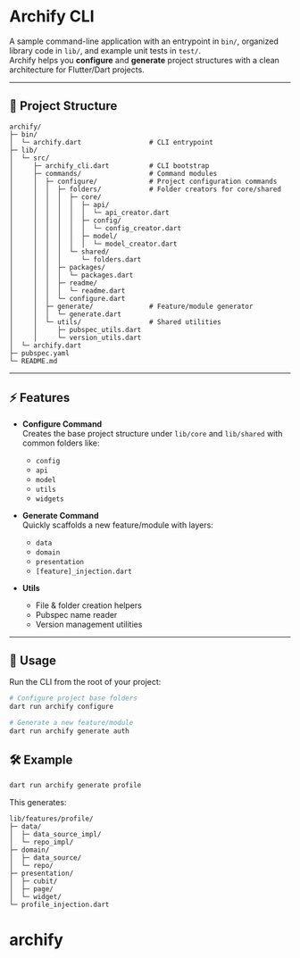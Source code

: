 # Archify CLI

A sample command-line application with an entrypoint in `bin/`, organized library code in `lib/`, and example unit tests in `test/`.  
Archify helps you **configure** and **generate** project structures with a clean architecture for Flutter/Dart projects.

---

## 📂 Project Structure

```
archify/
├─ bin/
│  └─ archify.dart                 # CLI entrypoint
├─ lib/
│  └─ src/
│     ├─ archify_cli.dart          # CLI bootstrap
│     ├─ commands/                 # Command modules
│     │  ├─ configure/             # Project configuration commands
│     │  │  ├─ folders/            # Folder creators for core/shared
│     │  │  │  ├─ core/
│     │  │  │  │  ├─ api/
│     │  │  │  │  │  └─ api_creator.dart
│     │  │  │  │  ├─ config/
│     │  │  │  │  │  └─ config_creator.dart
│     │  │  │  │  ├─ model/
│     │  │  │  │  │  └─ model_creator.dart
│     │  │  │  └─ shared/
│     │  │  │     └─ folders.dart
│     │  │  ├─ packages/
│     │  │  │  └─ packages.dart
│     │  │  ├─ readme/
│     │  │  │  └─ readme.dart
│     │  │  └─ configure.dart
│     │  ├─ generate/              # Feature/module generator
│     │  │  └─ generate.dart
│     │  └─ utils/                 # Shared utilities
│     │     ├─ pubspec_utils.dart
│     │     └─ version_utils.dart
│  └─ archify.dart
├─ pubspec.yaml
└─ README.md
```

---

## ⚡️ Features

- **Configure Command**  
  Creates the base project structure under `lib/core` and `lib/shared` with common folders like:
  - `config`
  - `api`
  - `model`
  - `utils`
  - `widgets`

- **Generate Command**  
  Quickly scaffolds a new feature/module with layers:
  - `data`
  - `domain`
  - `presentation`
  - `[feature]_injection.dart`

- **Utils**  
  - File & folder creation helpers  
  - Pubspec name reader  
  - Version management utilities  

---

## 🚀 Usage

Run the CLI from the root of your project:

```bash
# Configure project base folders
dart run archify configure

# Generate a new feature/module
dart run archify generate auth
```

## 🛠️ Example
```bash
dart run archify generate profile
```

This generates:

 ```
 lib/features/profile/
├─ data/
│  ├─ data_source_impl/
│  └─ repo_impl/
├─ domain/
│  ├─ data_source/
│  └─ repo/
├─ presentation/
│  ├─ cubit/
│  ├─ page/
│  └─ widget/
└─ profile_injection.dart
```
# archify
